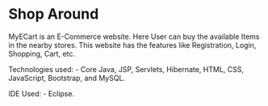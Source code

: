 # Shop Around

MyECart is an E-Commerce website.
Here User can buy the available Items in the nearby stores.
This website has the features like Registration, Login, Shopping, Cart, etc.

Technologies used: - Core Java, JSP, Servlets, Hibernate, HTML, CSS, JavaScript, Bootstrap, and MySQL.

IDE Used: - Eclipse.
